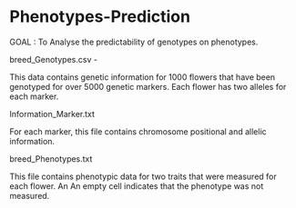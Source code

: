 # Phenotypes-Prediction

GOAL : To Analyse the predictability of genotypes on phenotypes.

breed_Genotypes.csv -

This data contains genetic information for 1000 flowers that have been genotyped for over 5000 genetic
markers. Each flower has two alleles for each marker.

Information_Marker.txt

For each marker, this file contains chromosome positional and allelic information.

breed_Phenotypes.txt


This file contains phenotypic data for two traits that were measured for each flower. An
An empty cell indicates that the phenotype was not measured.
